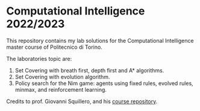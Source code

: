 # Computational Intelligence 2022/2023

This repository contains my lab solutions for the Computational Intelligence master course of Politecnico di Torino.

The laboratories topic are:
1. Set Covering with breath first, depth first and A* algorithms.
2. Set Covering with evolution algorithm.
3. Policy search for the Nim game: agents using fixed rules, evolved rules, minmax, and reinforcement learning.

Credits to prof. Giovanni Squillero, and his [course repository](https://github.com/squillero/computational-intelligence).
